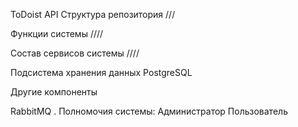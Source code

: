 ToDoist API
Структура репозитория
///

Функции системы
////

Состав сервисов системы
////

Подсистема хранения данных
PostgreSQL

Другие компоненты

RabbitMQ
.
Полномочия системы:
Администратор
Пользователь
